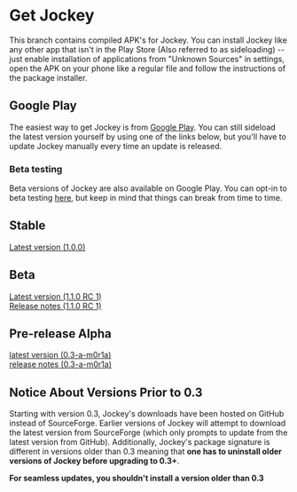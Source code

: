 # Get Jockey
This branch contains compiled APK's for Jockey. You can install Jockey like any other app that isn't in the Play Store (Also referred to as sideloading) -- just enable installation of applications from "Unknown Sources" in settings, open the APK on your phone like a regular file and follow the instructions of the package installer.

## Google Play
The easiest way to get Jockey is from [Google Play](https://play.google.com/store/apps/details?id=com.marverenic.music). You can still sideload the latest version yourself by using one of the links below, but you'll have to update Jockey manually every time an update is released.

### Beta testing
Beta versions of Jockey are also available on Google Play. You can opt-in to beta testing [here](https://play.google.com/apps/testing/com.marverenic.music), but keep in mind that things can break from time to time.

## Stable
[Latest version (1.0.0)](https://raw.githubusercontent.com/marverenic/Jockey/build/stable/1.0/jockey_1.0.0.apk)

## Beta
[Latest version (1.1.0 RC 1)](https://raw.githubusercontent.com/marverenic/Jockey/build/beta/1.1/jockey_1.1.0-rc1.apk)  
[Release notes (1.1.0 RC 1)](https://raw.githubusercontent.com/marverenic/Jockey/build/beta/1.1/jockey_1.1.0-rc1.txt)  

## Pre-release Alpha
[latest version (0.3-a-m0r1a)](https://raw.githubusercontent.com/marverenic/Jockey/build/alpha/0.3/milestone0/release1/jockey_0.3-alpha-m0r1a.apk)  
[release notes (0.3-a-m0r1a)](https://raw.githubusercontent.com/marverenic/Jockey/build/alpha/0.3/milestone0/release1/jockey_0.3-alpha-m0r1a.txt)

## Notice About Versions Prior to 0.3
Starting with version 0.3, Jockey's downloads have been hosted on GitHub instead of SourceForge. Earlier versions of Jockey will attempt to download the latest version from SourceForge (which only prompts to update from the latest version from GitHub). Additionally, Jockey's package signature is different in versions older than 0.3 meaning that **one has to uninstall older versions of Jockey before upgrading to 0.3+**.

**For seamless updates, you shouldn't install a version older than 0.3**
